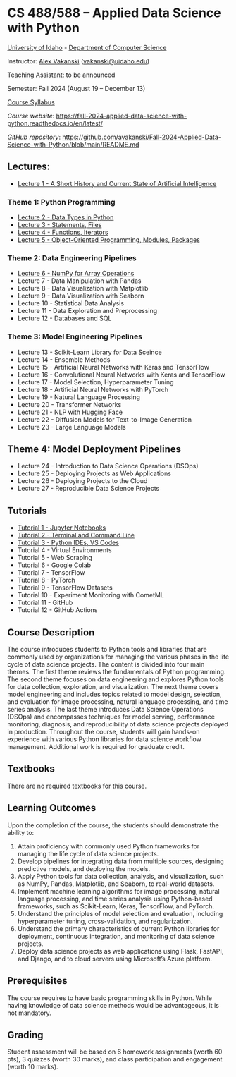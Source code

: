 # CS 488/588 – Applied Data Science with Python
[University of Idaho](https://www.uidaho.edu) - [Department of Computer Science](https://www.uidaho.edu/engr/departments/cs)

Instructor: [Alex Vakanski](https://www.webpages.uidaho.edu/vakanski/index.html) (vakanski@uidaho.edu)

Teaching Assistant: to be announced 

Semester: Fall 2024 (August 19 – December 13)

<a href="docs/Lectures/CS_488_588-Applied_Data_Science_with_Python-Syllabus.pdf">Course Syllabus</a>

*Course website*: <https://fall-2024-applied-data-science-with-python.readthedocs.io/en/latest/>

*GitHub repository*: <https://github.com/avakanski/Fall-2024-Applied-Data-Science-with-Python/blob/main/README.md>

## Lectures:
* <a href="docs/Lectures/Lecture_1-A_Short_History_of_AI/Lecture_1-A_Short_History_of_AI.pdf">Lecture 1 - A Short History and Current State of Artificial Intelligence</a>
### Theme 1: Python Programming
* <a href="docs/Lectures/Theme_1-Python_Programming/Lecture_2-Data_Types_in_Python/Lecture_2-Data_Types.ipynb">Lecture 2 - Data Types in Python</a>
* <a href="docs/Lectures/Theme_1-Python_Programming/Lecture_3-Statements,_Files/Lecture_3-Statements,_Files.ipynb">Lecture 3 - Statements, Files</a>
* <a href="docs/Lectures/Theme_1-Python_Programming/Lecture_4-Functions,_Iterators/Lecture_4-Functions,_Iterators.ipynb">Lecture 4 - Functions, Iterators</a>
* <a href="docs/Lectures/Theme_1-Python_Programming/Lecture_5-OOP,_Modules,_Packages/Lecture_5-OOP,_Modules,_Packages.ipynb">Lecture 5 - Object-Oriented Programming, Modules, Packages</a>
### Theme 2: Data Engineering Pipelines
* <a href="docs/Lectures/Theme_2-Data_Engineering/Lecture_6-NumPy/Lecture_6-NumPy.ipynb">Lecture 6 - NumPy for Array Operations</a>
* Lecture 7 - Data Manipulation with Pandas
* Lecture 8 - Data Visualization with Matplotlib
* Lecture 9 - Data Visualization with Seaborn
* Lecture 10 - Statistical Data Analysis
* Lecture 11 - Data Exploration and Preprocessing
* Lecture 12 - Databases and SQL
### Theme 3: Model Engineering Pipelines
* Lecture 13 - Scikit-Learn Library for Data Sceince
* Lecture 14 - Ensemble Methods
* Lecture 15 - Artificial Neural Networks with Keras and TensorFlow
* Lecture 16 - Convolutional Neural Networks with Keras and TensorFlow
* Lecture 17 - Model Selection, Hyperparameter Tuning
* Lecture 18 - Artificial Neural Networks with PyTorch
* Lecture 19 - Natural Language Processing
* Lecture 20 - Transformer Networks
* Lecture 21 - NLP with Hugging Face
* Lecture 22 - Diffusion Models for Text-to-Image Generation
* Lecture 23 - Large Language Models
## Theme 4: Model Deployment Pipelines
* Lecture 24 - Introduction to Data Science Operations (DSOps)
* Lecture 25 - Deploying Projects as Web Applications
* Lecture 26 - Deploying Projects to the Cloud
* Lecture 27 - Reproducible Data Science Projects
## Tutorials
* <a href="docs/Lectures/Tutorials/Tutorial_1-Jupyter_Notebooks/Tutorial_1-Jupyter_Notebooks.ipynb">Tutorial 1 - Jupyter Notebooks</a>
* <a href="docs/Lectures/Tutorials/Tutorial_2-Terminal_and_Command_Line/Tutorial_2-Terminal_and_Command_Line.ipynb">Tutorial 2 - Terminal and Command Line</a>
* <a href="docs/Lectures/Tutorials/Tutorial_3-VS_Code/Tutorial_3-VS_Code.ipynb">Tutorial 3 - Python IDEs, VS Codes</a>
* Tutorial 4 - Virtual Environments
* Tutorial 5 - Web Scraping
* Tutorial 6 - Google Colab
* Tutorial 7 - TensorFlow
* Tutorial 8 - PyTorch
* Tutorial 9 - TensorFlow Datasets
* Tutorial 10 - Experiment Monitoring with CometML
* Tutorial 11 - GitHub
* Tutorial 12 - GitHub Actions

## Course Description
The course introduces students to Python tools and libraries that are commonly used by organizations for managing the various phases in the life cycle of data science projects. The content is divided into four main themes. The first theme reviews the fundamentals of Python programming. The second theme focuses on data engineering and explores Python tools for data collection, exploration, and visualization. The next theme covers model engineering and includes topics related to model design, selection, and evaluation for image processing, natural language processing, and time series analysis. The last theme introduces Data Science Operations (DSOps) and encompasses techniques for model serving, performance monitoring, diagnosis, and reproducibility of data science projects deployed in production. Throughout the course, students will gain hands-on experience with various Python libraries for data science workflow management. Additional work is required for graduate credit.

## Textbooks
There are no required textbooks for this course.

## Learning Outcomes
Upon the completion of the course, the students should demonstrate the ability to:
1.	Attain proficiency with commonly used Python frameworks for managing the life cycle of data science projects.
2.	Develop pipelines for integrating data from multiple sources, designing predictive models, and deploying the models.
3.	Apply Python tools for data collection, analysis, and visualization, such as NumPy, Pandas, Matplotlib, and Seaborn, to real-world datasets.
4.	Implement machine learning algorithms for image processing, natural language processing, and time series analysis using Python-based frameworks, such as Scikit-Learn, Keras, TensorFlow, and PyTorch.
5.	Understand the principles of model selection and evaluation, including hyperparameter tuning, cross-validation, and regularization.  
6.	Understand the primary characteristics of current Python libraries for deployment, continuous integration, and monitoring of data science projects.
7.	Deploy data science projects as web applications using Flask, FastAPI, and Django, and to cloud servers using Microsoft’s Azure platform.

## Prerequisites
The course requires to have basic programming skills in Python. While having knowledge of data science methods would be advantageous, it is not mandatory.

## Grading
Student assessment will be based on 6 homework assignments (worth 60 pts), 3 quizzes (worth 30 marks), and class participation and engagement (worth 10 marks).
